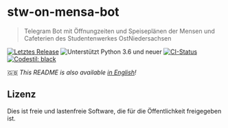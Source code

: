 # stw-on-mensa-bot

> Telegram Bot mit Öffnungzeiten und Speiseplänen der Mensen und Cafeterien des Studentenwerkes OstNiedersachsen

[![Letztes Release](https://badgen.net/gitlab/release/NickKaramoff/stw-on-mensa-bot)](https://gitlab.com/NickKaramoff/stw-on-mensa-bot/-/releases)
![Unterstützt Python 3.6 und neuer](https://badgen.net/badge/python/3.6,3.7,3.8,3.9/3776AB?list=|)
[![CI-Status](https://badgen.net/github/checks/NickKaramoff/stw-on-mensa-bot/main?label=CI)](https://github.com/NickKaramoff/stw-on-mensa-bot/actions)
[![Codestil: black](https://badgen.net/badge/code%20style/black/000)](https://github.com/psf/black)

🇬🇧 _This README is also available [in English](./README.md)!_

## Lizenz

Dies ist freie und lastenfreie Software, die für die Öffentlichkeit freigegeben ist.
